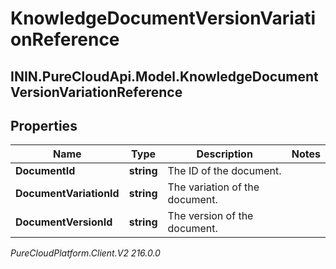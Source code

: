 # KnowledgeDocumentVersionVariationReference

## ININ.PureCloudApi.Model.KnowledgeDocumentVersionVariationReference

## Properties

|Name | Type | Description | Notes|
|------------ | ------------- | ------------- | -------------|
| **DocumentId** | **string** | The ID of the document. | |
| **DocumentVariationId** | **string** | The variation of the document. | |
| **DocumentVersionId** | **string** | The version of the document. | |



_PureCloudPlatform.Client.V2 216.0.0_
